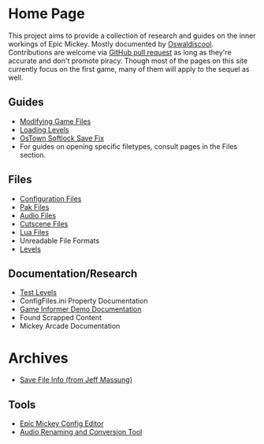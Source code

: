 # Home Page

This project aims to provide a collection of research and guides on the inner workings of Epic Mickey. Mostly documented by [Oswaldiscool](https://epicmickey.fandom.com/wiki/User:Oswaldiscool). Contributions are welcome via [GitHub pull request](https://github.com/andrewplus/epic-mickey-docs/pulls) as long as they're accurate and don't promote piracy. Though most of the pages on this site currently focus on the first game, many of them will apply to the sequel as well.

## Guides
* [Modifying Game Files](./modifying-game-files)
* [Loading Levels](./levels)
* [OsTown Softlock Save Fix](./ostown-softlock-save-fix)
* For guides on opening specific filetypes, consult pages in the Files section.

## Files
* [Configuration Files](./configuration-files)
* [Pak Files](./pak-files)
* [Audio Files](./audio-files)
* [Cutscene Files](./cutscene-files)
* [Lua Files](./lua-files)
* Unreadable File Formats
* [Levels](./levels)

## Documentation/Research
* [Test Levels](./test-levels)
* ConfigFiles.ini Property Documentation
* [Game Informer Demo Documentation](./game-informer-demo-documentation)
* Found Scrapped Content
* Mickey Arcade Documentation

# Archives
* [Save File Info (from Jeff Massung)](./archive/save-info-jeff-massung.md)

## Tools
* [Epic Mickey Config Editor](./tools/cmdline)
* [Audio Renaming and Conversion Tool](./tools/batch-audio-tool)
